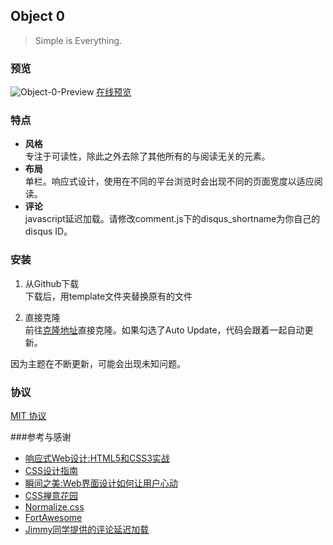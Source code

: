 ## Object 0

> Simple is Everything. 

### 预览

![Object-0-Preview](http://i.imgur.com/OYcCxue.jpg)
[在线预览](https://yu.gg/)

### 特点

- **风格**<br/>
  专注于可读性，除此之外去除了其他所有的与阅读无关的元素。
- **布局**<br/>
  单栏。响应式设计，使用在不同的平台浏览时会出现不同的页面宽度以适应阅读。
- **评论** <br/>
  javascript延迟加载。请修改comment.js下的disqus_shortname为你自己的disqus ID。

### 安装

1. 从Github下载<br/>
  下载后，用template文件夹替换原有的文件
  
2. 直接克隆<br/>
  前往[克隆地址](https://yu.gg/template)直接克隆。如果勾选了Auto Update，代码会跟着一起自动更新。
  
因为主题在不断更新，可能会出现未知问题。
  
### 协议

[MIT 协议](http://opensource.org/licenses/MIT)

###参考与感谢

* [响应式Web设计:HTML5和CSS3实战](http://www.amazon.cn/%E5%93%8D%E5%BA%94%E5%BC%8FWeb%E8%AE%BE%E8%AE%A1-HTML5%E5%92%8CCSS3%E5%AE%9E%E6%88%98-Ben-Frain/dp/B00ALPRMFA/ref=sr_1_4?s=digital-text&ie=UTF8&qid=1429958072&sr=1-4)
* [CSS设计指南](http://www.amazon.cn/CSS%E8%AE%BE%E8%AE%A1%E6%8C%87%E5%8D%97-%E8%8B%B1-Charles-Wyke-Smith/dp/B00M2DKZ1W/ref=sr_1_7?s=digital-text&ie=UTF8&qid=1429958072&sr=1-7)
* [瞬间之美:Web界面设计如何让用户心动](http://www.amazon.cn/%E7%9E%AC%E9%97%B4%E4%B9%8B%E7%BE%8E-Web%E7%95%8C%E9%9D%A2%E8%AE%BE%E8%AE%A1%E5%A6%82%E4%BD%95%E8%AE%A9%E7%94%A8%E6%88%B7%E5%BF%83%E5%8A%A8-Robert-Hoekman-Jr/dp/B00ALPRKHA/ref=sr_1_11?s=digital-text&ie=UTF8&qid=1429958072&sr=1-11)
* [CSS禅意花园](http://www.amazon.cn/CSS%E7%A6%85%E6%84%8F%E8%8A%B1%E5%9B%AD-%E7%BE%8E-Dave-Shea%E3%80%80Molly-E-Holzschlag/dp/B00LITFG88/ref=sr_1_59?s=digital-text&ie=UTF8&qid=1429958335&sr=1-59)
* [Normalize.css](https://github.com/necolas/normalize.css/)
* [FortAwesome](https://github.com/FortAwesome/Font-Awesome)
* [Jimmy同学提供的评论延迟加载](https://gist.github.com/CaiJimmy/84dead2d2919af05fede)
